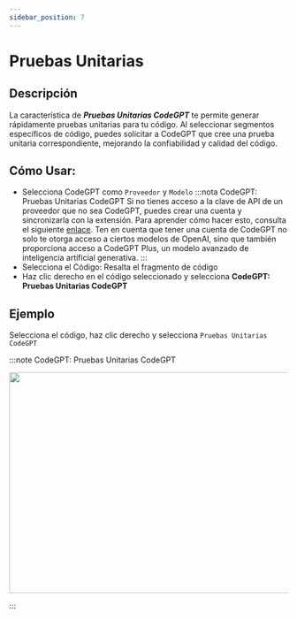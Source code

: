 ```yaml
---
sidebar_position: 7
---
```


# Pruebas Unitarias

## Descripción
La característica de ***Pruebas Unitarias CodeGPT*** te permite generar rápidamente pruebas unitarias para tu código. Al seleccionar segmentos específicos de código, puedes solicitar a CodeGPT que cree una prueba unitaria correspondiente, mejorando la confiabilidad y calidad del código.

## Cómo Usar:
- Selecciona CodeGPT como `Proveedor` y `Modelo`
:::nota CodeGPT: Pruebas Unitarias CodeGPT
Si no tienes acceso a la clave de API de un proveedor que no sea CodeGPT, puedes crear una cuenta y sincronizarla con la extensión. Para aprender cómo hacer esto, consulta el siguiente [enlace](https://intercom.help/codegpt/es/articles/8699317-conectar-con-codegpt-nueva-extension). Ten en cuenta que tener una cuenta de CodeGPT no solo te otorga acceso a ciertos modelos de OpenAI, sino que también proporciona acceso a CodeGPT Plus, un modelo avanzado de inteligencia artificial generativa.
:::
- Selecciona el Código: Resalta el fragmento de código
- Haz clic derecho en el código seleccionado y selecciona **CodeGPT: Pruebas Unitarias CodeGPT**

## Ejemplo
Selecciona el código, haz clic derecho y selecciona `Pruebas Unitarias CodeGPT`

:::note CodeGPT: Pruebas Unitarias CodeGPT
<p align="center">
  <img width="650" height="400" src="https://github.com/davila7/code-gpt-docs/assets/37567214/033952ac-dfa4-48c3-aca6-737ca02b29e3" />
</p>
:::

